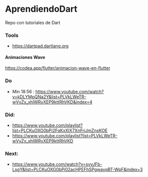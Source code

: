 # AprendiendoDart
Repo con tutoriales de Dart

### Tools 
- https://dartpad.dartlang.org

#### Animaciones Wave
https://codea.app/flutter/animacion-wave-en-flutter

### Do
- Min 18:56 : https://www.youtube.com/watch?v=kDLYMpQNa2Y&list=PLVkLWeTR-wVyZy_xhlWRyXEP9kttRhVKD&index=4 

### Did: 
- https://www.youtube.com/playlist?list=PLCKuOXG0bPi2FqKxXIX7XnFriJmZnsKOE
- https://www.youtube.com/playlist?list=PLVkLWeTR-wVyZy_xhlWRyXEP9kttRhVKD

### Next:
- https://www.youtube.com/watch?v=svvJFb-LsgY&list=PLCKuOXG0bPi02acHPEFhSPgwayqBT-WpF&index=3
